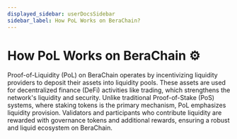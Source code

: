 ```yaml
---
displayed_sidebar: userDocsSidebar
sidebar_label: How PoL Works on BeraChain?
---
```


# How PoL Works on BeraChain ⚙️

Proof-of-Liquidity (PoL) on BeraChain operates by incentivizing liquidity providers to deposit their assets into liquidity pools. These assets are used for decentralized finance (DeFi) activities like trading, which strengthens the network's liquidity and security. Unlike traditional Proof-of-Stake (PoS) systems, where staking tokens is the primary mechanism, PoL emphasizes liquidity provision. Validators and participants who contribute liquidity are rewarded with governance tokens and additional rewards, ensuring a robust and liquid ecosystem on BeraChain.
